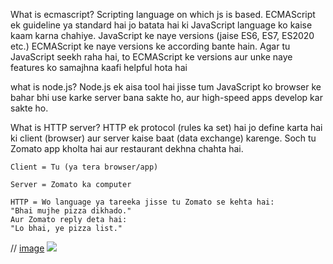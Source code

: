 What is ecmascript?
Scripting language on which js is based.
ECMAScript ek guideline ya standard hai jo batata hai ki JavaScript language
ko kaise kaam karna chahiye. JavaScript ke naye versions (jaise ES6, ES7, ES2020 etc.) 
ECMAScript ke naye versions ke according bante hain.
Agar tu JavaScript seekh raha hai, to ECMAScript ke versions aur unke naye features ko 
samajhna kaafi helpful hota hai

what is node.js?
Node.js ek aisa tool hai jisse tum JavaScript ko browser ke bahar bhi use karke server bana sakte ho, 
 aur high-speed apps develop kar sakte ho.


 What is HTTP server?
 HTTP ek protocol (rules ka set) hai jo define karta hai ki client (browser) aur server kaise baat
 (data exchange) karenge.
 Soch tu Zomato app kholta hai aur restaurant dekhna chahta hai.

    Client = Tu (ya tera browser/app)

    Server = Zomato ka computer

    HTTP = Wo language ya tareeka jisse tu Zomato se kehta hai:
    "Bhai mujhe pizza dikhado."
    Aur Zomato reply deta hai:
    "Lo bhai, ye pizza list."


   // [image](https://github.com/user-attachments/assets/e28c9f66-06f3-4266-a73f-e7f6aad1d99a)
    <img src = "https://github.com/user-attachments/assets/e28c9f66-06f3-4266-a73f-e7f6aad1d99a">


